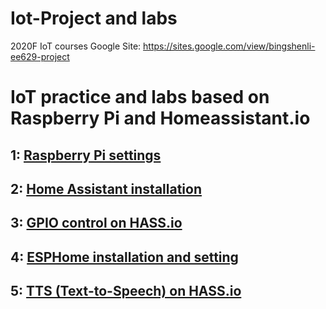 # Iot-Project and labs
2020F IoT courses
Google Site: https://sites.google.com/view/bingshenli-ee629-project
# IoT practice and labs based on Raspberry Pi and Homeassistant.io
## 1: [Raspberry Pi settings](https://github.com/Gry1995/Iot-Project/tree/master/Lesson01)
## 2: [Home Assistant installation](https://github.com/Gry1995/Iot-Project/tree/master/HASS.io%20installation)
## 3: [GPIO control on HASS.io](https://github.com/Gry1995/Iot-Project/blob/master/HASS.io%20controll%20GPIO%20of%20Pi/README.md)
## 4: [ESPHome installation and setting](https://github.com/Gry1995/Iot-Project/tree/master/ESPHome%20installation%20and%20setting)
## 5: [TTS (Text-to-Speech) on HASS.io](https://github.com/Gry1995/Iot-Project/tree/master/TTS%20on%20Homeassistant.io)


